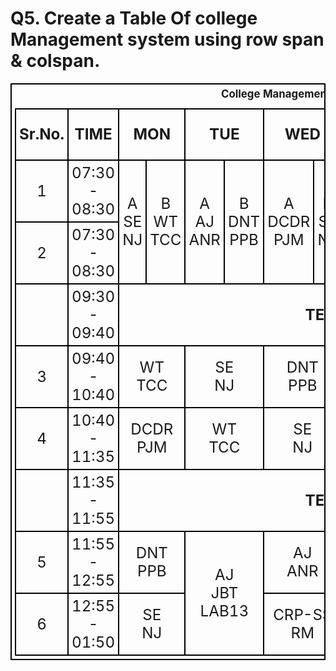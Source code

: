 # Q5. Create a Table Of college Management system using row span & colspan.

<!DOCTYPE html>
<html lang="en">
  <head>
    <meta charset="UTF-8" />
    <meta name="viewport" content="width=device-width, initial-scale=1.0" />
    <title>College Management System</title>
    <style>
      table,
      tr,
      th,
      td {
        border-collapse: collapse;
        border: 2px solid black;
        text-align: center;
        padding: 5px;
        font-size: 1.2em;
      }
      p {
        margin: 0;
      }
    </style>
  </head>
  <body>
    <table>
      <caption>
        <strong> College Management System</strong>
      </caption>
      <tr>
        <th>Sr.No.</th>
        <th colspan="2">TIME</th>
        <th colspan="2">MON</th>
        <th colspan="2">TUE</th>
        <th colspan="2">WED</th>
        <th colspan="2">THU</th>
        <th colspan="2">FRI</th>
        <th>SAT(1<sup>st</sup>, 3<sup>rd</sup>, 5<sup>th</sup>)</th>
      </tr>
      <tr>
        <td>1</td>
        <td colspan="2">07:30 - 08:30</td>
        <td rowspan="2">
          <p>A</p>
          <p>SE</p>
          <p>NJ</p>
        </td>
        <td rowspan="2">
          <p>B</p>
          <p>WT</p>
          <p>TCC</p>
        </td>
        <td rowspan="2">
          <p>A</p>
          <p>AJ</p>
          <p>ANR</p>
        </td>
        <td rowspan="2">
          <p>B</p>
          <p>DNT</p>
          <p>PPB</p>
        </td>
        <td rowspan="2">
          <p>A</p>
          <p>DCDR</p>
          <p>PJM</p>
        </td>
        <td rowspan="2">
          <p>B</p>
          <p>SE</p>
          <p>NJ</p>
        </td>
        <td rowspan="2">
          <p>A</p>
          <p>WT</p>
          <p>TCC</p>
        </td>
        <td rowspan="2">
          <p>B</p>
          <p>AJ</p>
          <p>ANR</p>
        </td>
        <td rowspan="2">
          <p>A</p>
          <p>DNT</p>
          <p>PPB</p>
        </td>
        <td rowspan="2">
          <p>B</p>
          <p>DCDR</p>
          <p>PJM</p>
        </td>
        <td rowspan="2">
          <p>SE</p>
          <p>NJ</p>
        </td>
      </tr>
      <tr>
        <td>2</td>
        <td colspan="2">07:30 - 08:30</td>
      </tr>
      <tr>
        <td></td>
        <td>09:30 - 09:40</td>
        <th colspan="12">TEA BREAK</th>
      </tr>
      <tr>
        <td>3</td>
        <td colspan="2">09:40 - 10:40</td>
        <td colspan="2">
          <p>WT</p>
          <p>TCC</p>
        </td>
        <td colspan="2">
          <p>SE</p>
          <p>NJ</p>
        </td>
        <td colspan="2">
          <p>DNT</p>
          <p>PPB</p>
        </td>
        <td colspan="2">
          <p>WT</p>
          <p>TCC</p>
        </td>
        <td colspan="2">
          <p>DNT</p>
          <p>PBB</p>
        </td>
        <td rowspan="2">
          <p>WT</p>
          <p>TCC</p>
        </td>
      </tr>
      <tr>
        <td>4</td>
        <td colspan="2">10:40 - 11:35</td>
        <td colspan="2">
          <p>DCDR</p>
          <p>PJM</p>
        </td>
        <td colspan="2">
          <p>WT</p>
          <p>TCC</p>
        </td>
        <td colspan="2">
          <p>SE</p>
          <p>NJ</p>
        </td>
        <td colspan="2">
          <p>AJ</p>
          <p>ANR</p>
        </td>
        <td colspan="2">
          <p>DCDR</p>
          <p>PJM</p>
        </td>
      </tr>
      <tr>
        <td></td>
        <td>11:35 - 11:55</td>
        <th colspan="12">TEA BREAK</th>
      </tr>
      <tr>
        <td>5</td>
        <td colspan="2">11:55 - 12:55</td>
        <td colspan="2">
          <p>DNT</p>
          <p>PPB</p>
        </td>
        <td colspan="2" rowspan="2">
          <p>AJ</p>
          <p>JBT</p>
          <p>LAB13</p>
        </td>
        <td colspan="2">
          <p>AJ</p>
          <p>ANR</p>
        </td>
        <td colspan="2">
          <p>DNT</p>
          <p>PPB</p>
        </td>
        <td colspan="2">
          <p>DCDR</p>
          <p>PJM</p>
        </td>
        <td rowspan="2">
          <p>DE - IIB</p>
          <p>PJM</p>
        </td>
      </tr>
      <tr>
        <td>6</td>
        <td colspan="2">12:55 - 01:50</td>
        <td colspan="2">
          <p>SE</p>
          <p>NJ</p>
        </td>
        <td colspan="2">
          <p>CRP-SS</p>
          <p>RM</p>
        </td>
        <td colspan="2">
          <p>CRP-QA</p>
          <p>PK</p>
        </td>
        <td colspan="2">
          <p>AJ</p>
          <p>ANR</p>
        </td>
      </tr>
    </table>
  </body>
</html>
